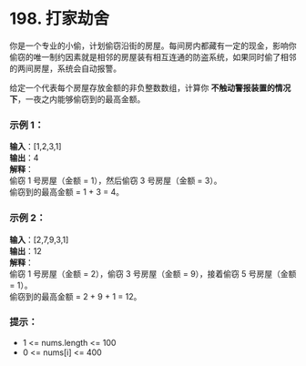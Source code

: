 # 198. 打家劫舍

你是一个专业的小偷，计划偷窃沿街的房屋。每间房内都藏有一定的现金，影响你偷窃的唯一制约因素就是相邻的房屋装有相互连通的防盗系统，如果同时偷了相邻的两间房屋，系统会自动报警。

给定一个代表每个房屋存放金额的非负整数数组，计算你 **不触动警报装置的情况下**，一夜之内能够偷窃到的最高金额。

### 示例 1：

**输入**：[1,2,3,1]  
**输出**：4  
**解释**：  
偷窃 1 号房屋（金额 = 1），然后偷窃 3 号房屋（金额 = 3）。  
偷窃到的最高金额 = 1 + 3 = 4。

### 示例 2：

**输入**：[2,7,9,3,1]  
**输出**：12  
**解释**：  
偷窃 1 号房屋（金额 = 2），偷窃 3 号房屋（金额 = 9），接着偷窃 5 号房屋（金额 = 1）。  
偷窃到的最高金额 = 2 + 9 + 1 = 12。

### 提示：

- 1 <= nums.length <= 100  
- 0 <= nums[i] <= 400

